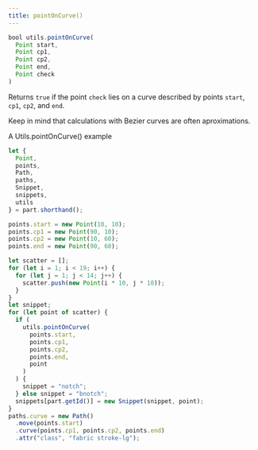 ```yaml
---
title: pointOnCurve()
---
```


```js
bool utils.pointOnCurve(
  Point start, 
  Point cp1, 
  Point cp2, 
  Point end, 
  Point check
)
```

Returns `true` if the point `check` lies on a curve described by points `start`, `cp1`, `cp2`, and `end`.

<Note>

Keep in mind that calculations with Bezier curves are often aproximations.

</Note>

<Example part="utils_pointoncurve">
A Utils.pointOnCurve() example
</Example>

```js
let {
  Point,
  points,
  Path,
  paths,
  Snippet,
  snippets,
  utils
} = part.shorthand();

points.start = new Point(10, 10);
points.cp1 = new Point(90, 10);
points.cp2 = new Point(10, 60);
points.end = new Point(90, 60);

let scatter = [];
for (let i = 1; i < 19; i++) {
  for (let j = 1; j < 14; j++) {
    scatter.push(new Point(i * 10, j * 10));
  }
}
let snippet;
for (let point of scatter) {
  if (
    utils.pointOnCurve(
      points.start,
      points.cp1,
      points.cp2,
      points.end,
      point
    )
  ) {
    snippet = "notch";
  } else snippet = "bnotch";
  snippets[part.getId()] = new Snippet(snippet, point);
}
paths.curve = new Path()
  .move(points.start)
  .curve(points.cp1, points.cp2, points.end)
  .attr("class", "fabric stroke-lg");
```
